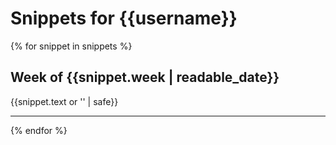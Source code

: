 # Snippets for {{username}}

{% for snippet in snippets %}
## Week of {{snippet.week | readable_date}}
{{snippet.text or '' | safe}}

---
{% endfor %}
